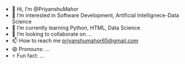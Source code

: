 - 👋 Hi, I’m @PriyanshuMahor
- 👀 I’m interested in Software Development, Artificial Intellignece-Data Science
- 🌱 I’m currently learning Python, HTML, Data Science
- 💞️ I’m looking to collaborate on ...
- 📫 How to reach me priyanshumahor65@gmail.com
- 😄 Pronouns: ...
- ⚡ Fun fact: ...

<!---
PriyanshuMahor/PriyanshuMahor is a ✨ special ✨ repository because its `README.md` (this file) appears on your GitHub profile.
You can click the Preview link to take a look at your changes.
--->
